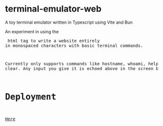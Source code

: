 # terminal-emulator-web
A toy terminal emulator written in Typescript using Vite and Bun

An experiment in using the <pre> html tag to write a website entirely in monospaced characters with basic terminal commands.

Currently only supports commands like hostname, whoami, help and clear.
Any input you give it is echoed above in the screen buffer.

# Deployment
[Here](https://terminal-emulator-web.fly.dev/)